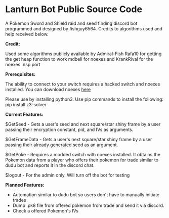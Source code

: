 # Lanturn Bot Public Source Code
A Pokemon Sword and Shield raid and seed
finding discord bot programmed and designed
by fishguy6564. Credits to algorithms used
and help received below. 

**Credit:**

Used some algorithms publicly available by Admiral-Fish
Rafa10 for getting the get heap function to work
mdbell for noexes and KrankRival for the noexes .nsp port

**Prerequisites:**

The ability to connect to your switch requires a hacked switch
and noexes installed. You can download noexes [here](https://github.com/KranKRival/Noexes/releases/tag/1.2)

Please use by installing python3. 
Use pip commands to install the following:
pip install z3-solver

**Current Features:**

$GetSeed - Gets a user's seed and next square/star shiny frame
by a user passing their encryption constant, pid, and IVs as arguments.

$GetFrameData - Gets a user's next square/star shiny frame by a
user passing their already generated seed as an argument.

$GetPoke - Requires a modded switch with noexes installed.
It obtains the Pokemon data from a player who offers their pokemon
for trade similar to dudu bot and reports it in the discord chat.

$logout - For the admin only. Will turn off the bot for testing

**Planned Features:**
- Automation similar to dudu bot so users don't have to manually initiate trades
- Dump .pk8 file from offered pokemon from trade and send it via discord.
- Check a offered Pokemon's IVs